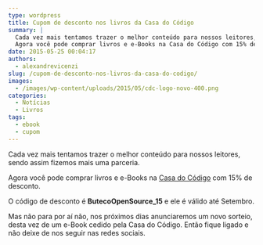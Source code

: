 ```yaml
---
type: wordpress
title: Cupom de desconto nos livros da Casa do Código
summary: |
  Cada vez mais tentamos trazer o melhor conteúdo para nossos leitores, sendo assim fizemos mais uma parceria.
  Agora você pode comprar livros e e-Books na Casa do Código com 15% de desconto.
date: 2015-05-25 00:04:17
authors:
  - alexandrevicenzi
slug: /cupom-de-desconto-nos-livros-da-casa-do-codigo/
images:
  - /images/wp-content/uploads/2015/05/cdc-logo-novo-400.png
categories:
  - Notícias
  - Livros
tags:
  - ebook
  - cupom
---
```


Cada vez mais tentamos trazer o melhor conteúdo para nossos leitores, sendo assim fizemos mais uma parceria.

Agora você pode comprar livros e e-Books na <a href="http://www.casadocodigo.com.br/" target="_blank">Casa do Código</a> com 15% de desconto.

O código de desconto é <strong>ButecoOpenSource_15</strong> e ele é válido até Setembro.

Mas não para por aí não, nos próximos dias anunciaremos um novo sorteio, desta vez de um e-Book cedido pela Casa do Código. Então fique ligado e não deixe de nos seguir nas redes sociais.
